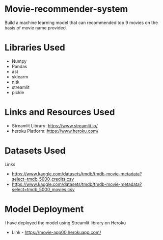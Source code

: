 # Movie-recommender-system
Build a machine learning model that can recommended top 9 movies on the basis of movie name provided.

# Libraries Used
- Numpy
- Pandas
- ast
- sklearm
- nltk
- streamlit
- pickle

# Links and Resources Used
- Streamlit Library: https://www.streamlit.io/
- heroku Platform: https://www.heroku.com/

# Datasets Used
Links
- https://www.kaggle.com/datasets/tmdb/tmdb-movie-metadata?select=tmdb_5000_credits.csv
- https://www.kaggle.com/datasets/tmdb/tmdb-movie-metadata?select=tmdb_5000_movies.csv

# Model Deployment
I have deployed the model using Streamlit library on Heroku 
- Link - https://movie-app00.herokuapp.com/
